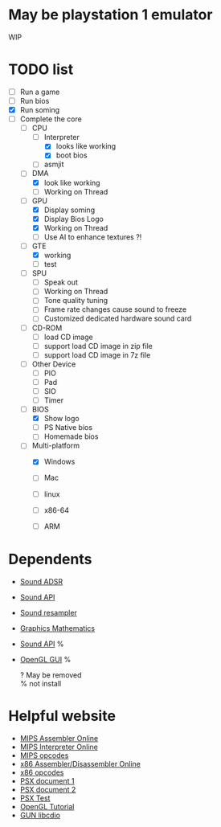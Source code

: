 # May be playstation 1 emulator

WIP


# TODO list

* [ ] Run a game
* [ ] Run bios
* [x] Run soming
* [ ] Complete the core
  * [ ] CPU
    * [ ] Interpreter
      * [x] looks like working
      * [x] boot bios
    * [ ] asmjit
  * [ ] DMA
    * [x] look like working
    * [ ] Working on Thread
  * [ ] GPU
    * [x] Display soming
    * [x] Display Bios Logo
    * [x] Working on Thread
    * [ ] Use AI to enhance textures ?!
  * [ ] GTE
    * [x] working
    * [ ] test
  * [ ] SPU
    * [ ] Speak out
    * [ ] Working on Thread
    * [ ] Tone quality tuning
    * [ ] Frame rate changes cause sound to freeze
    * [ ] Customized dedicated hardware sound card
  * [ ] CD-ROM
    * [ ] load CD image
    * [ ] support load CD image in zip file
    * [ ] support load CD image in 7z file
  * [ ] Other Device
    * [ ] PIO
    * [ ] Pad
    * [ ] SIO
    * [ ] Timer
  * [ ] BIOS
    * [x] Show logo
    * [ ] PS Native bios
    * [ ] Homemade bios
  * [ ] Multi-platform
    * [x] Windows
    * [ ] Mac
    * [ ] linux
    * [ ] x86-64
    * [ ] ARM


# Dependents

* [Sound ADSR](https://github.com/kylophone/libADSR)
* [Sound API](https://github.com/thestk/rtaudio)
* [Sound resampler](https://github.com/avaneev/r8brain-free-src)
* [Graphics Mathematics](http://eigen.tuxfamily.org/index.php?title=Main_Page)
* [Sound API](https://github.com/jarikomppa/soloud) %
* [OpenGL GUI](https://github.com/wjakob/nanogui) %

  ? May be removed  
  % not install


# Helpful website

* [MIPS Assembler Online](http://www.kurtm.net/mipsasm/index.cgi)
* [MIPS Interpreter Online](https://dannyqiu.me/mips-interpreter/)
* [MIPS opcodes](https://opencores.org/projects/plasma/opcodes)
* [x86 Assembler/Disassembler Online](https://defuse.ca/online-x86-assembler.htm#disassembly)
* [x86 opcodes](http://www.mathemainzel.info/files/x86asmref.html)
* [PSX document 1](http://hitmen.c02.at/html/psx_docs.html)
* [PSX document 2](https://github.com/simias/psx-guide)
* [PSX Test](https://github.com/simias/psx-hardware-tests)
* [OpenGL Tutorial](http://www.opengl-tutorial.org/)
* [GUN libcdio](https://www.gnu.org/software/libcdio/libcdio.html)